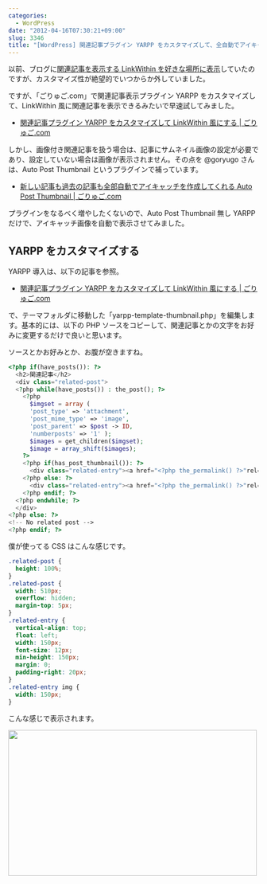```yaml
---
categories:
  - WordPress
date: "2012-04-16T07:30:21+09:00"
slug: 3346
title: "[WordPress] 関連記事プラグイン YARPP をカスタマイズして、全自動でアイキャッチ画像表示する"
---
```


以前、ブログに[関連記事を表示する LinkWithin を好きな場所に表示](http://rakuishi.com/archives/1618/)していたのですが、カスタマイズ性が絶望的でいつからか外していました。

ですが、「ごりゅご.com」で関連記事表示プラグイン YARPP をカスタマイズして、LinkWithin 風に関連記事を表示できるみたいで早速試してみました。

- [関連記事プラグイン YARPP をカスタマイズして LinkWithin 風にする | ごりゅご.com](http://goryugo.com/20120414/yarpp_linkwithin/)

しかし、画像付き関連記事を扱う場合は、記事にサムネイル画像の設定が必要であり、設定していない場合は画像が表示されません。その点を @goryugo さんは、Auto Post Thumbnail というプラグインで補っています。

- [新しい記事も過去の記事も全部自動でアイキャッチを作成してくれる Auto Post Thumbnail | ごりゅご.com](http://goryugo.com/20120414/auto_post_thumbnail/)

プラグインをなるべく増やしたくないので、Auto Post Thumbnail 無し YARPP だけで、アイキャッチ画像を自動で表示させてみました。

## YARPP をカスタマイズする

YARPP 導入は、以下の記事を参照。

- [関連記事プラグイン YARPP をカスタマイズして LinkWithin 風にする | ごりゅご.com](http://goryugo.com/20120414/yarpp_linkwithin/)

で、テーマフォルダに移動した「yarpp-template-thumbnail.php」を編集します。基本的には、以下の PHP ソースをコピーして、関連記事とかの文字をお好みに変更するだけで良いと思います。

ソースとかお好みとか、お腹が空きますね。

```php
<?php if(have_posts()): ?>
  <h2>関連記事</h2>
  <div class="related-post">
  <?php while(have_posts()) : the_post(); ?>
    <?php
      $imgset = array (
      'post_type' => 'attachment',
      'post_mime_type' => 'image',
      'post_parent' => $post -> ID,
      'numberposts' => '1' );
      $images = get_children($imgset);
      $image = array_shift($images);
    ?>
    <?php if(has_post_thumbnail()): ?>
      <div class="related-entry"><a href="<?php the_permalink() ?>"rel="bookmark"title="<?php the_title_attribute(); ?>"><?php the_post_thumbnail("thumbnail"); ?><?php the_title(); ?></a></div>
    <?php else: ?>
      <div class="related-entry"><a href="<?php the_permalink() ?>"rel="bookmark"title="<?php the_title_attribute(); ?>"><?php echo wp_get_attachment_image($image->ID, 'thumbnail'); ?><?php the_title(); ?></a></div>
    <?php endif; ?>
  <?php endwhile; ?>
  </div>
<?php else: ?>
<!-- No related post -->
<?php endif; ?>
```

僕が使ってる CSS はこんな感じです。

```css
.related-post {
  height: 100%;
}
.related-post {
  width: 510px;
  overflow: hidden;
  margin-top: 5px;
}
.related-entry {
  vertical-align: top;
  float: left;
  width: 150px;
  font-size: 12px;
  min-height: 150px;
  margin: 0;
  padding-right: 20px;
}
.related-entry img {
  width: 150px;
}
```

こんな感じで表示されます。

<img alt="" src="/images/2012/04/3346_1.png" width="500" height="293">

